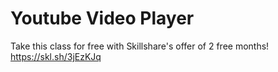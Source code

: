# Youtube Video Player
Take this class for free with Skillshare's offer of 2 free months! https://skl.sh/3jEzKJq

